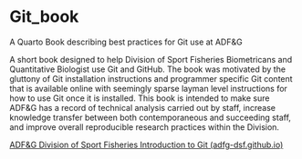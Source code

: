 # Git_book

A Quarto Book describing best practices for Git use at ADF&G

A short book designed to help Division of Sport Fisheries Biometricans and Quantitative Biologist use Git and GitHub. The book was motivated by the gluttony of Git installation instructions and programmer specific Git content that is available online with seemingly sparse layman level instructions for how to use Git once it is installed. This book is intended to make sure ADF&G has a record of technical analysis carried out by staff, increase knowledge transfer between both contemporaneous and succeeding staff, and improve overall reproducible research practices within the Division.

[ADF&G Division of Sport Fisheries Introduction to Git (adfg-dsf.github.io)](https://adfg-dsf.github.io/Git_book/)
